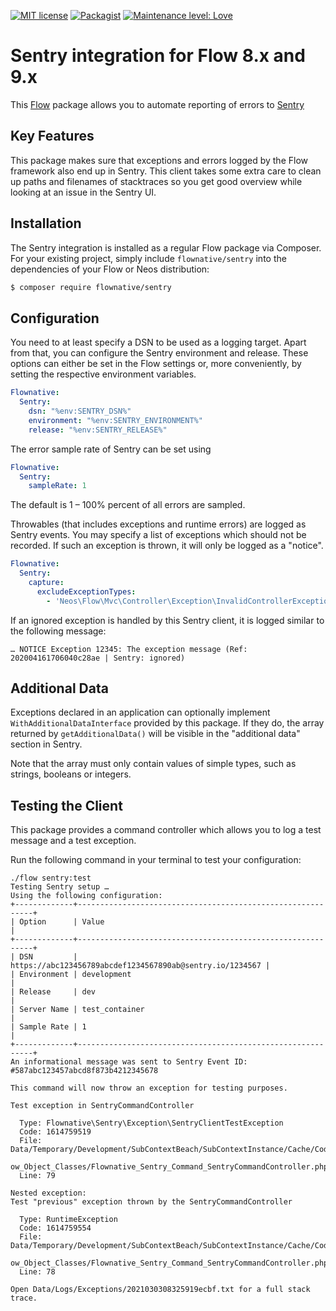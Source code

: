 [![MIT license](http://img.shields.io/badge/license-MIT-brightgreen.svg)](http://opensource.org/licenses/MIT)
[![Packagist](https://img.shields.io/packagist/v/flownative/sentry.svg)](https://packagist.org/packages/flownative/sentry)
[![Maintenance level: Love](https://img.shields.io/badge/maintenance-%E2%99%A1%E2%99%A1%E2%99%A1-ff69b4.svg)](https://www.flownative.com/en/products/open-source.html)

# Sentry integration for Flow 8.x and 9.x

This [Flow](https://flow.neos.io) package allows you to automate
reporting of errors to [Sentry](https://www.sentry.io)

## Key Features

This package makes sure that exceptions and errors logged by the Flow 
framework also end up in Sentry. This client takes some extra care to
clean up paths and filenames of stacktraces so you get good overview
while looking at an issue in the Sentry UI.

## Installation

The Sentry integration is installed as a regular Flow package via
Composer. For your existing project, simply include `flownative/sentry`
into the dependencies of your Flow or Neos distribution:

```bash
$ composer require flownative/sentry
```

## Configuration

You need to at least specify a DSN to be used as a logging target. Apart
from that, you can configure the Sentry environment and release. These
options can either be set in the Flow settings or, more conveniently, by
setting the respective environment variables.

```yaml
Flownative:
  Sentry:
    dsn: "%env:SENTRY_DSN%"
    environment: "%env:SENTRY_ENVIRONMENT%"
    release: "%env:SENTRY_RELEASE%"
```

The error sample rate of Sentry can be set using

```yaml
Flownative:
  Sentry:
    sampleRate: 1
```

The default is 1 – 100% percent of all errors are sampled.

Throwables (that includes exceptions and runtime errors) are logged as
Sentry events. You may specify a list of exceptions which should not be
recorded. If such an exception is thrown, it will only be logged as a
"notice".

```yaml
Flownative:
  Sentry:
    capture:
      excludeExceptionTypes:
        - 'Neos\Flow\Mvc\Controller\Exception\InvalidControllerException'
```

If an ignored exception is handled by this Sentry client, it is logged
similar to the following message:

```
… NOTICE Exception 12345: The exception message (Ref: 202004161706040c28ae | Sentry: ignored)
```

## Additional Data

Exceptions declared in an application can optionally implement 
`WithAdditionalDataInterface` provided by this package. If they do, the 
array returned by `getAdditionalData()` will be visible in the "additional 
data" section in Sentry.

Note that the array must only contain values of simple types, such as 
strings, booleans or integers.

## Testing the Client

This package provides a command controller which allows you to log a
test message and a test exception.

Run the following command in your terminal to test your configuration:

```
./flow sentry:test
Testing Sentry setup …
Using the following configuration:
+-------------+------------------------------------------------------------+
| Option      | Value                                                      |
+-------------+------------------------------------------------------------+
| DSN         | https://abc123456789abcdef1234567890ab@sentry.io/1234567 |
| Environment | development                                                |
| Release     | dev                                                        |
| Server Name | test_container                                             |
| Sample Rate | 1                                                          |
+-------------+------------------------------------------------------------+
An informational message was sent to Sentry Event ID: #587abc123457abcd8f873b4212345678

This command will now throw an exception for testing purposes.

Test exception in SentryCommandController

  Type: Flownative\Sentry\Exception\SentryClientTestException
  Code: 1614759519
  File: Data/Temporary/Development/SubContextBeach/SubContextInstance/Cache/Code/Fl
        ow_Object_Classes/Flownative_Sentry_Command_SentryCommandController.php
  Line: 79

Nested exception:
Test "previous" exception thrown by the SentryCommandController

  Type: RuntimeException
  Code: 1614759554
  File: Data/Temporary/Development/SubContextBeach/SubContextInstance/Cache/Code/Fl
        ow_Object_Classes/Flownative_Sentry_Command_SentryCommandController.php
  Line: 78

Open Data/Logs/Exceptions/2021030308325919ecbf.txt for a full stack trace.
```

